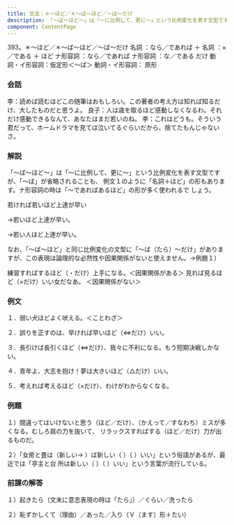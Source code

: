 ```yaml
---
title: 文法：＊～ほど／＊～ば～ほど／～ば～だけ
description: 「～ば～ほど～」は「～に比例して、更に～」という比例変化を表す文型ですが、「～ば」が省略されることも、 例文１のように「名詞＋ほど」の形もあります。ナ形容詞の時は「～であればあるほど」の形が多く使われるで しょう。
component: ContentPage
---
```



393。＊～ほど／＊～ば～ほど／～ば～だけ
名詞 ：なら／であれば ＋ 名詞 ：×／である ＋ ほど
ナ形容詞 ：なら／であれば ナ形容詞 ：な／である だけ
動詞・イ形容詞：仮定形＜～ば＞ 動詞・イ形容詞： 原形  
### 会話
李：読めば読むほどこの随筆はおもしろい。この著者の考え方は知れば知るだけ、大したものだと思うよ。 良子：人は歳を取るほど感動しなくなるわ。それだけ感動できるなんて、あなたはまだ若いのね。
李：これはどうも。そういう君だって、ホームドラマを見ては泣いてるぐらいだから、捨てたもんじゃないさ。
### 解説
「～ば～ほど～」は「～に比例して、更に～」という比例変化を表す文型ですが、「～ば」が省略されることも、 例文１のように「名詞＋ほど」の形もあります。ナ形容詞の時は「～であればあるほど」の形が多く使われるで しょう。

若ければ若いほど上達が早い

→若いほど上達が早い。

→若い人ほど上達が早い。

なお、「～ば～ほど」と同じ比例変化の文型に「～ば（たら）～だけ」がありますが、この表現は論理的な必然性や因果関係がないと使えません。→例題１）

練習すればするほど（・だけ）上手になる。＜因果関係がある＞ 見れば見るほど（×だけ）いい女だなあ。 ＜因果関係がない＞
### 例文
１．弱い犬ほどよく吠える。＜ことわざ＞

２．誤りを正すのは、早ければ早いほど（⇔だけ）いい。

３．長引けば長引くほど（⇔だけ）、我々に不利になる。もう短期決戦しかない。

４．青年よ、大志を抱け！夢は大きいほど（△だけ）いい。

５．考えれば考えるほど（×だけ）、わけがわからなくなる。
### 例題
１）間違ってはいけないと思う（ほど／だけ）、（かえって／すなわち）ミスが多くなる。むしろ肩の力を抜いて、 リラックスすればする（ほど／だけ）力が出るものだ。

２）「女房と畳は（新しい→ ）ば新しい（ ）（ ）いい」という俗語があるが、最近では「亭主と台 所は新しい（ ）（ ）いい」という言葉が流行している。
### 前課の解答
１）起きたら（文末に意志表現の時は「たら」）／ぐらい／洗ったら

２）恥ずかしくて（理由）／あった／入り（Ｖ〔ます〕形＋たい）

